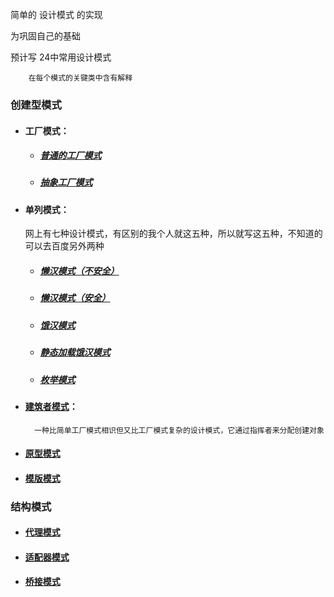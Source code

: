 简单的 设计模式 的实现

 为巩固自己的基础
 
 预计写 24中常用设计模式
 
        在每个模式的关键类中含有解释
### 创建型模式 
 
 -  #### 工厂模式：
    
     - ##### [普通的工厂模式](https://github.com/GiftedDrogon/dragon-structure/blob/1450fda3505547dc0797a96336f835c904c465c3/factory-structure/src/main/java/com/dragon/talon/structure/factory/base/AnimalFactory.java)
        
      - ##### [抽象工厂模式](https://github.com/GiftedDrogon/dragon-structure/blob/1450fda3505547dc0797a96336f835c904c465c3/factory-structure/src/main/java/com/dragon/talon/structure/factory/abstraction/AbstractionFactory.java)
      
      
 -  ####                    单列模式：
 
    网上有七种设计模式，有区别的我个人就这五种，所以就写这五种，不知道的可以去百度另外两种
         
      - ##### [懒汉模式（不安全）](https://github.com/GiftedDrogon/dragon-structure/blob/ec3b935e2a763e9cb2f9874bb2f7692ee0164db2/factory-structure/src/main/java/com/dragon/talon/structure/singleton/UnsafeLazySingleton.java)
      
      - ##### [懒汉模式（安全）](https://github.com/GiftedDrogon/dragon-structure/blob/ec3b935e2a763e9cb2f9874bb2f7692ee0164db2/factory-structure/src/main/java/com/dragon/talon/structure/singleton/SafeLazySingletion.java)
      
      - ##### [饿汉模式](https://github.com/GiftedDrogon/dragon-structure/blob/ec3b935e2a763e9cb2f9874bb2f7692ee0164db2/factory-structure/src/main/java/com/dragon/talon/structure/singleton/HungerSingletion.java)
      
      - ##### [静态加载饿汉模式](https://github.com/GiftedDrogon/dragon-structure/blob/ec3b935e2a763e9cb2f9874bb2f7692ee0164db2/factory-structure/src/main/java/com/dragon/talon/structure/singleton/StaticSingleton.java)

      - ##### [枚举模式](https://github.com/GiftedDrogon/dragon-structure/blob/ec3b935e2a763e9cb2f9874bb2f7692ee0164db2/factory-structure/src/main/java/com/dragon/talon/structure/singleton/SingletonEnum.java)
      
  - ####    [建筑者模式](https://github.com/GiftedDrogon/dragon-structure/blob/b598aa91d8c311422af595261cd3daa0ba6eea49/factory-structure/src/main/java/com/dragon/talon/structure/build/Builder.java)：
          一种比简单工厂模式相识但又比工厂模式复杂的设计模式，它通过指挥者来分配创建对象
  - ####    [原型模式](https://github.com/GiftedDrogon/dragon-structure/blob/b598aa91d8c311422af595261cd3daa0ba6eea49/factory-structure/src/main/java/com/dragon/talon/structure/prototype/PrototypePattern.java)   
  
  - ####    [模版模式]()
### 结构模式
  - ####    [代理模式]()
  
  - ####    [适配器模式]()
  - ####    [桥接模式]()
